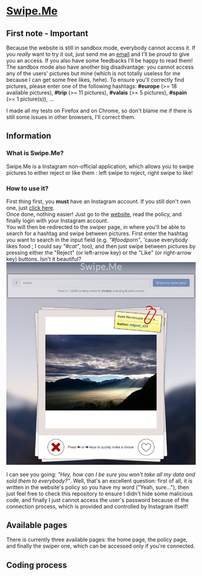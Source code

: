 # [Swipe.Me](https://github.com/edri/Swipe.Me)

## First note - Important
Because the website is still in sandbox mode, everybody cannot access it. If you *really* want to try it out, just send me an [email](mailto:miguel.santamaria@heig-vd.ch) and I'll be proud to give you an access. If you also have some feedbacks I'll be happy to read them!
The sandbox mode also have another big disadvantage: you cannot access any of the users' pictures but mine (which is not totally useless for me because I can get some free likes, hehe). To ensure you'll correctly find pictures, please enter one of the following hashtags: **#europe** (>= 18 available pictures), **#trip** (>= 11 pictures), **#valais** (>= 5 pictures), **#spain** (>= 1 picture(s)), ...

I made all my tests on Firefox and on Chrome, so don't blame me if there is still some issues in other browsers, I'll correct them.

## Information

### What is Swipe.Me?
Swipe.Me is a Instagram non-official application, which allows you to swipe pictures to either reject or like them : left swipe to reject, right swipe to like!

### How to use it?
First thing first, you **must** have an Instagram account. If you still don't own one, just [click here](https://www.instagram.com/).  
Once done, nothing easier! Just go to the [website](http://swipe-me.herokuapp.com/), read the policy, and finally login with your Instagram account.  
You will then be redirected to the swiper page, in where you'll be able to search for a hashtag and swipe between pictures. First enter the hashtag you want to search in the input field (e.g. *"#foodporn"*, 'cause everybody likes food ; I could say *"#cat"*, too), and then just swipe between pictures by pressing either the "Reject" (or left-arrow key) or the "Like" (or right-arrow key) buttons. Isn't it beautiful?
![](doc/img/hashtag_example.png "Here is an example for the #valais hashtag")

I can see you going: *"Hey, how can I be sure you won't take all my data and sold them to everybody?"*. Well, that's an excellent question: first of all, it is written in the website's policy so you have my word ("Yeah, sure..."), then just feel free to check this repository to ensure I didn't hide some malicious code, and finally I just cannot access the user's password because of the connection process, which is provided and controlled by Instagram itself!

## Available pages
There is currently three available pages: the home page, the policy page, and finally the swiper one, which can be accessed only if you're connected.

## Coding process
